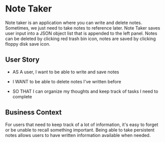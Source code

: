 # Note Taker

Note taker is an application where you can write and delete notes. Sometimes, we just need to take notes to reference later. Note Taker saves user input into a JSON object list that is appended to the left panel. Notes can be deleted by clicking red trash bin icon, notes are saved by clicking floppy disk save icon.

## User Story

- AS A user, I want to be able to write and save notes

- I WANT to be able to delete notes I've written before

- SO THAT I can organize my thoughts and keep track of tasks I need to complete

## Business Context

For users that need to keep track of a lot of information, it's easy to forget or be unable to recall something important. Being able to take persistent notes allows users to have written information available when needed.

